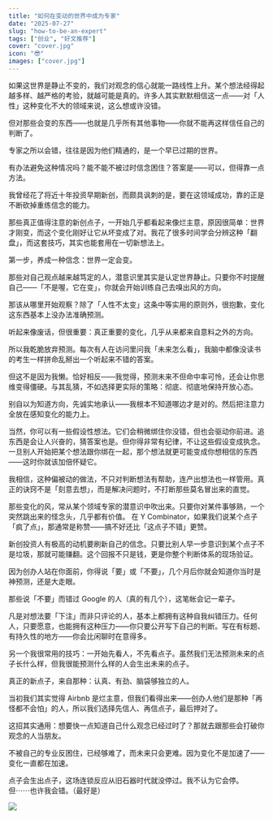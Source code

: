 ```yaml
---
title: "如何在变动的世界中成为专家"
date: "2025-07-27"
slug: "how-to-be-an-expert"
tags: ["创业", "好文推荐"]
cover: "cover.jpg"
icon: "😎"
images: ["cover.jpg"]
---
```

如果这世界是静止不变的，我们对观念的信心就能一路线性上升。某个想法经得起越多样、越严格的考验，就越可能是真的。许多人其实默默相信这一点——对「人性」这种变化不大的领域来说，这么想或许没错。



但对那些会变的东西——也就是几乎所有其他事物——你就不能再这样信任自己的判断了。



专家之所以会错，往往是因为他们精通的，是一个早已过期的世界。



有办法避免这种情况吗？能不能不被过时信念困住？答案是——可以，但得靠一点方法。



我曾经花了将近十年投资早期新创，而颇具讽刺的是，要在这领域成功，靠的正是不断砍掉重练信念的能力。



那些真正值得注意的新创点子，一开始几乎都看起来像烂主意，原因很简单：世界才刚变，而这个变化刚好让它从坏变成了对。我花了很多时间学会分辨这种「翻盘」，而这套技巧，其实也能套用在一切新想法上。



第一步，养成一种信念：世界一定会变。



那些对自己观点越来越笃定的人，潜意识里其实是认定世界静止。只要你不时提醒自己——「不是喔，它在变」，你就会开始训练自己去嗅出风的方向。



那该从哪里开始观察？除了「人性不太变」这条中等实用的原则外，很抱歉，变化这东西基本上没办法准确预测。



听起来像废话，但很重要：真正重要的变化，几乎从来都来自意料之外的方向。



所以我乾脆放弃预测。每次有人在访问里问我「未来怎么看」，我脑中都像没读书的考生一样拼命乱掰出一个听起来不错的答案。



但这不是因为我懒。恰好相反——我觉得，预测未来不但命中率可怜，还会让你思维变得僵硬。与其乱猜，不如选择更实际的策略：彻底、彻底地保持开放心态。



别自以为知道方向，先诚实地承认——我根本不知道哪边才是对的。然后把注意力全放在感知变化的能力上。



当然，你可以有一些假设性想法。它们会稍微绑住你没错，但也会驱动你前进。追东西是会让人兴奋的，猜答案也是。但你得非常有纪律，不让这些假设变成执念。
一旦别人开始把某个想法跟你绑在一起，那个想法就更可能变成你想相信的东西——这时你就该加倍怀疑它。



我相信，这种偏被动的做法，不只对判断想法有帮助，连产出想法也一样管用。真正的诀窍不是「刻意去想」，而是解决问题时，不打断那些莫名冒出来的直觉。



那些变化的风，常从某个领域专家的潜意识中吹出来。只要你对某件事够熟，一个突然跳出来的怪念头，几乎都有价值。
在 Y Combinator，如果我们说某个点子「疯了点」，那通常是称赞——搞不好还比「这点子不错」更赞。



新创投资人有极高的动机要刷新自己的信念。只要比别人早一步意识到某个点子不是垃圾，那就可能赚翻。这个回报不只是钱，更是你整个判断体系的现场验证。



因为创办人站在你面前，你得说「要」或「不要」，几个月后你就会知道你当时是神预测，还是大走眼。



那些说「不要」而错过 Google 的人（真的有几个），这笔帐会记一辈子。



凡是对想法要「下注」而非只评论的人，基本上都拥有这种自我纠错压力。任何人，只要愿意，也能拥有这种压力——你只要公开写下自己的判断。写在有标题、有持久性的地方——你会比闲聊时在意得多。



另一个我很常用的技巧：一开始先看人，不先看点子。虽然我们无法预测未来的点子长什么样，但我很能预测什么样的人会生出未来的点子。



真正的新点子，来自那种：认真、有劲、脑袋够独立的人。



当初我们其实觉得 Airbnb 是烂主意，但我们看得出来——创办人他们是那种「再怪都不会怕」的人，所以我们选择先信人、再信点子，最后押对了。



这招其实通用：想要快一点知道自己什么观念已经过时了？那就去跟那些会打破你观念的人当朋友。



不被自己的专业反困住，已经够难了，而未来只会更难。因为变化不是加速了——变化一直都在加速。



点子会生出点子，这场连锁反应从旧石器时代就没停过。我不认为它会停。
但⋯⋯也许我会错。（最好是）




![](https://prod-files-secure.s3.us-west-2.amazonaws.com/112d0858-5090-4d34-a606-b75eb8d65fd2/46476355-9cf3-4e99-9b7a-3531bc426380/1000202064.png?X-Amz-Algorithm=AWS4-HMAC-SHA256&X-Amz-Content-Sha256=UNSIGNED-PAYLOAD&X-Amz-Credential=ASIAZI2LB466QBBO5Q7R%2F20250929%2Fus-west-2%2Fs3%2Faws4_request&X-Amz-Date=20250929T091519Z&X-Amz-Expires=3600&X-Amz-Security-Token=IQoJb3JpZ2luX2VjEEkaCXVzLXdlc3QtMiJIMEYCIQDbXjEO1BWlstOgxbrcrbnk56W98wjn0PbZkfGXzcCniAIhAMjuohlE9F9ioQPrNoKBsX9cpb4eY9l15Djb%2F5gd630rKogECNL%2F%2F%2F%2F%2F%2F%2F%2F%2F%2FwEQABoMNjM3NDIzMTgzODA1IgwURVy9rPhjNOAedUcq3APgVSTA9Z3wcDjzvxgCa2x7F0PdPAWYndv4%2BLe75hMCXmTtrjPvsm5yr1xLSeYr2zSQkUnzEy19Qn0bCMI%2F2ZVs8YOoZbEBW6vddePTVyWUcyf4HRXCShqhikBklQpLlggFu6Hy8reZ5cRPsiuBLW1qJtXZuZ6OP4WKT1C2XJEV3K17NdLQkLmgzUJcE7uAx9kXkNO9g3CwABE39VBQtmSxPpOFUZJ1CYnEUGNSEUKqzRmzB3TTuz8HlsIqR5aBAW4gtUXma4mt7vHs%2B7dK5I4SS0RDAtUQS3PCO2jVlc2GRqrcu5VCQ%2BiHPsSmPwMPHhGLVPORRRVYtE3QJxt2xKK1F7GjYgOyGF2laYFHyjKYQ44QsRW2%2FWJw61pGE14a9m%2FdBUUwCQ3ObC1jnf%2FhNxDyaVq%2FuqfpkUFMjK6lC8mqerQuieSRvqOXfClV49w0j0eEJz3WGcyjPfYB6y%2BEpF3W2e3udjnoqlxd04C5XCwu8cJXhB13O4Eb6VtZF99aoMx1py%2Fs0%2BCqTjyw5TQ8%2B8HHXNZU7KnwP2rHRFfrOClliuBOE4Ff1D8zV3%2BPMlsB0md2tNKdCOdTOCFqP5BPPJa0iAF7tkGjb3y20CB0zFthzQJEpI21u3nN5KPlFzCHkenGBjqkAZ4ZbR2ND4yjw6U%2FKYpnHNjyNiLZgaiMH2%2FU27maXNtsB4hyB3Z3sI4P4pEYAuJfNU%2FKXzKrHzDx%2BNSaT5WenEghH8RalG%2Fhg5YfNo9aRsNgyuiiDal8yTrB4g57UbafykB7omId6dh9a4ZLrOjVWjIQeL%2FqE0gduXJlQvMcYMaJtXvVI3YzkOoV1IIxXZFDM6D5iRakTEYfW1%2F%2F7SUm8mqpDFtM&X-Amz-Signature=c1296ce10adbafa0dcb4bccdff723c60d004899aae79fa03b12cf5e3701c65ba&X-Amz-SignedHeaders=host&x-amz-checksum-mode=ENABLED&x-id=GetObject)


